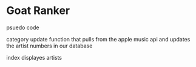 # Goat Ranker

psuedo code

category update function that pulls from the apple music api and updates the artist numbers in our database

index displayes artists

